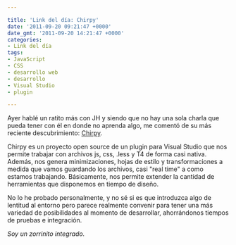 ```yaml
---

title: 'Link del día: Chirpy'
date: '2011-09-20 09:21:47 +0000'
date_gmt: '2011-09-20 14:21:47 +0000'
categories:
- Link del día
tags:
- JavaScript
- CSS
- desarrollo web
- desarrollo
- Visual Studio
- plugin

---
```


Ayer hablé un ratito más con JH y siendo que no hay una sola charla que pueda tener con él en donde no aprenda algo, me comentó de su más reciente descubrimiento: [Chirpy](http://chirpy.codeplex.com/).

Chirpy es un proyecto open source de un plugin para Visual Studio que nos permite trabajar con archivos js, css, .less y T4 de forma casi nativa. Además, nos genera minimizaciones, hojas de estilo y transformaciones a medida que vamos guardando los archivos, casi "real time" a como estamos trabajando. Básicamente, nos permite extender la cantidad de herramientas que disponemos en tiempo de diseño.

No lo he probado personalmente, y no sé si es que introduzca algo de lentitud al entorno pero parece realmente convenir para tener una más variedad de posibilidades al momento de desarrollar, ahorrándonos tiempos de pruebas e integración.

_Soy un zorrinito integrado._
